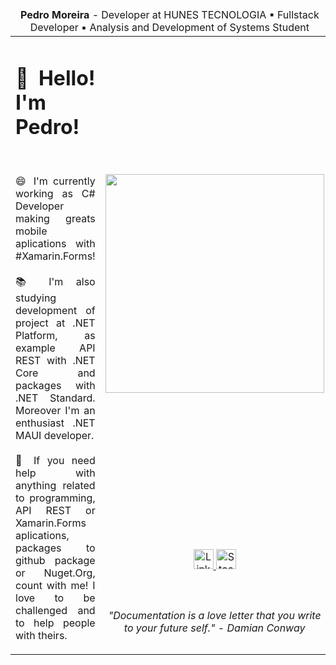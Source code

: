 <table>
  <thead>
    <tr>
      <td colspan="4" align="center">
        <b>Pedro Moreira</b> - Developer at HUNES TECNOLOGIA &#9642; Fullstack Developer &#9642; Analysis and Development of Systems Student
      </td>
    </tr>
  </thead>
  <tbody>
    <tr>
      <td align="justify" colspan="2" rowspan="3">
        <h1>🖖 Hello! I'm Pedro!</h1>
        <br>
        <p>😄 I'm currently working as C# Developer making greats mobile aplications with #Xamarin.Forms!
        <br><br>📚 I'm also studying development of project at .NET Platform, as example API REST with .NET Core and packages with .NET Standard. Moreover I'm an enthusiast .NET MAUI developer.
        <br><br>💬 If you need help with anything related to programming, API REST or Xamarin.Forms aplications, packages to github package or Nuget.Org, count with me! I love to be challenged and to help people with theirs.
      </td>
      <td align="center">
        <img src="https://media-exp1.licdn.com/dms/image/C4D03AQEd9sFW_3uttA/profile-displayphoto-shrink_200_200/0?e=1602115200&v=beta&t=eShsPxTPPr1ScPHy07yTA1VX0Wmq7QvKd7efkTEPd1M" width="350px">
      </td>
    </tr>
      <td align="center">        
        <a href="www.linkedin.com/in/devpedroh">
          <image width="32px" alt="LinkedIn" src="https://i.imgur.com/OQUXwNp.jpg">
        </a>
        <a href="https://stackoverflow.com/users/12460526/peedroca?tab=profile">
          <image width="32px" alt="Stackoverflow" src="https://i.imgur.com/gZxmnyn.jpg">
        </a>
      </td>
    </tr>
    <tr>
      <td align="center">
        <i>"Documentation is a love letter that you write to your future self." - Damian Conway</i>
      </td>
    </tr>
  <tbody>
</table>

<!--
**peedroca/peedroca** is a ✨ _special_ ✨ repository because its `README.md` (this file) appears on your GitHub profile.

Here are some ideas to get you started:

- 🔭 I’m currently working on ...
- 🌱 I’m currently learning ...
- 👯 I’m looking to collaborate on ...
- 🤔 I’m looking for help with ...
- 💬 Ask me about ...
- 📫 How to reach me: ...
- 😄 Pronouns: ...
- ⚡ Fun fact: ...
-->
